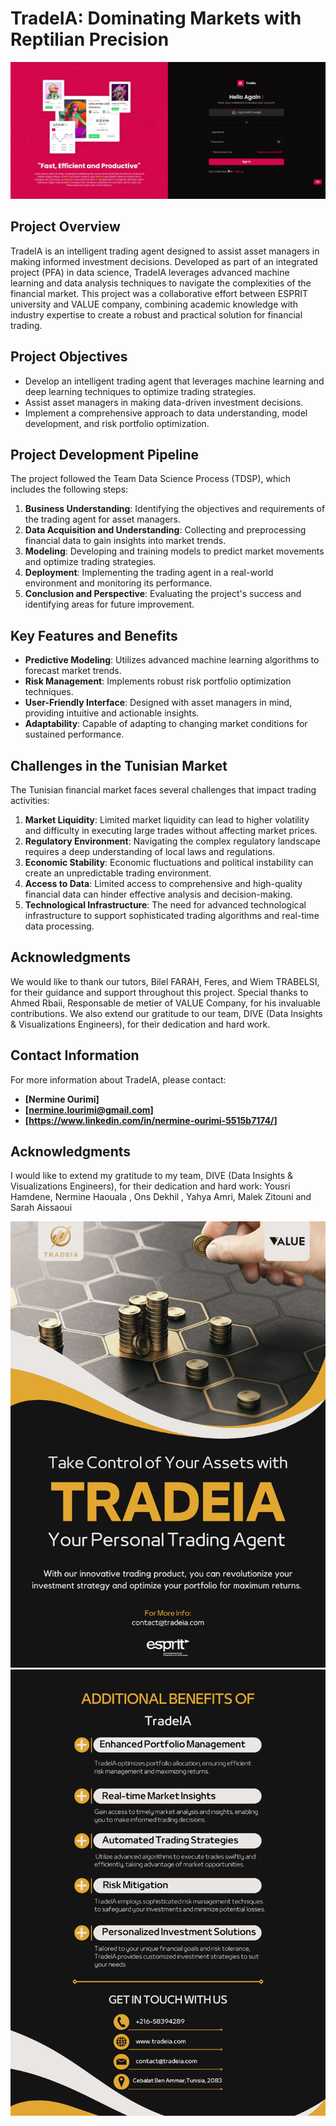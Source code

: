 # TradeIA: Dominating Markets with Reptilian Precision

![TradeIA App](0001.jpg)

## Project Overview

TradeIA is an intelligent trading agent designed to assist asset managers in making informed investment decisions. Developed as part of an integrated project (PFA) in data science, TradeIA leverages advanced machine learning and data analysis techniques to navigate the complexities of the financial market. This project was a collaborative effort between ESPRIT university and VALUE company, combining academic knowledge with industry expertise to create a robust and practical solution for financial trading.

## Project Objectives

- Develop an intelligent trading agent that leverages machine learning and deep learning techniques to optimize trading strategies.
- Assist asset managers in making data-driven investment decisions.
- Implement a comprehensive approach to data understanding, model development, and risk portfolio optimization.

## Project Development Pipeline

The project followed the Team Data Science Process (TDSP), which includes the following steps:

1. **Business Understanding**: Identifying the objectives and requirements of the trading agent for asset managers.
2. **Data Acquisition and Understanding**: Collecting and preprocessing financial data to gain insights into market trends.
3. **Modeling**: Developing and training models to predict market movements and optimize trading strategies.
4. **Deployment**: Implementing the trading agent in a real-world environment and monitoring its performance.
5. **Conclusion and Perspective**: Evaluating the project's success and identifying areas for future improvement.

## Key Features and Benefits

- **Predictive Modeling**: Utilizes advanced machine learning algorithms to forecast market trends.
- **Risk Management**: Implements robust risk portfolio optimization techniques.
- **User-Friendly Interface**: Designed with asset managers in mind, providing intuitive and actionable insights.
- **Adaptability**: Capable of adapting to changing market conditions for sustained performance.

## Challenges in the Tunisian Market

The Tunisian financial market faces several challenges that impact trading activities:

1. **Market Liquidity**: Limited market liquidity can lead to higher volatility and difficulty in executing large trades without affecting market prices.
2. **Regulatory Environment**: Navigating the complex regulatory landscape requires a deep understanding of local laws and regulations.
3. **Economic Stability**: Economic fluctuations and political instability can create an unpredictable trading environment.
4. **Access to Data**: Limited access to comprehensive and high-quality financial data can hinder effective analysis and decision-making.
5. **Technological Infrastructure**: The need for advanced technological infrastructure to support sophisticated trading algorithms and real-time data processing.

## Acknowledgments

We would like to thank our tutors, Bilel FARAH, Feres, and Wiem TRABELSI, for their guidance and support throughout this project. Special thanks to Ahmed Rbaii, Responsable de metier of VALUE Company, for his invaluable contributions. We also extend our gratitude to our team, DIVE (Data Insights & Visualizations Engineers), for their dedication and hard work.

## Contact Information

For more information about TradeIA, please contact:

- **[Nermine Ourimi]**
- **[nermine.lourimi@gmail.com]**
- **[https://www.linkedin.com/in/nermine-ourimi-5515b7174/]**

## Acknowledgments
I would like to extend my gratitude to my team, DIVE (Data Insights & Visualizations Engineers), for their dedication and hard work:
Yousri Hamdene, Nermine Haouala , Ons Dekhil , Yahya Amri, Malek Zitouni and Sarah Aissaoui

![TradeIA Poster1](Poster1.png)
![TradeIA Poster2](Poster2.png)


